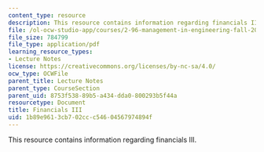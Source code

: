 ```yaml
---
content_type: resource
description: This resource contains information regarding financials III.
file: /ol-ocw-studio-app/courses/2-96-management-in-engineering-fall-2012/1b89e9613cb702ccc54604567974894f_MIT2_96F12_lec07.pdf
file_size: 784799
file_type: application/pdf
learning_resource_types:
- Lecture Notes
license: https://creativecommons.org/licenses/by-nc-sa/4.0/
ocw_type: OCWFile
parent_title: Lecture Notes
parent_type: CourseSection
parent_uid: 8753f538-89b5-a434-dda0-800293b5f44a
resourcetype: Document
title: Financials III
uid: 1b89e961-3cb7-02cc-c546-04567974894f
---
```

This resource contains information regarding financials III.